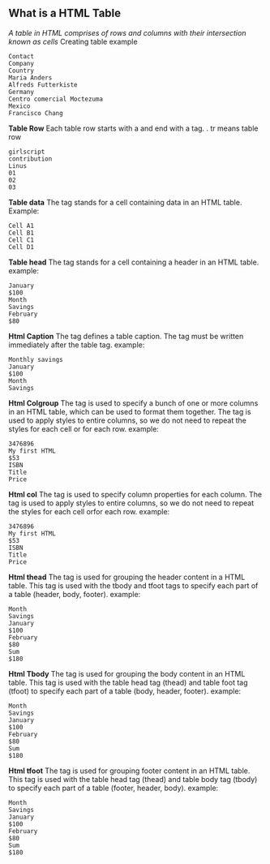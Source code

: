 ## **What is a HTML Table**
*A table in HTML comprises of rows and columns with their intersection known as cells*
Creating table example
```
Contact
Company
Country
Maria Anders
Alfreds Futterkiste
Germany
Centro comercial Moctezuma
Mexico
Francisco Chang
```
**Table Row**
Each table row starts with a and end with a tag. . tr means table row
```
girlscript
contribution
Linus
01
02
03
```
**Table data**
The tag stands for a cell containing data in an HTML table.
Example:
```
Cell A1
Cell B1
Cell C1
Cell D1
```
**Table head**
The tag stands for a cell containing a header in an HTML table.
example:
```
January
$100
Month
Savings
February
$80
```
**Html Caption**
The tag defines a table caption.
The tag must be written immediately after the table tag.
example:
```
Monthly savings
January
$100
Month
Savings
```
**Html Colgroup**
The tag is used to specify a bunch of one or more columns in an HTML table, which can be used to format them together.
The tag is used to apply styles to entire columns, so we do not need to repeat the styles for each cell or for each row.
example:
```
3476896
My first HTML
$53
ISBN
Title
Price
```
**Html col**
The tag is used to specify column properties for each column.
The tag is used to apply styles to entire columns, so we do not need to repeat the styles for each cell orfor each row.
example:
```
3476896
My first HTML
$53
ISBN
Title
Price
```
**Html thead**
The tag is used for grouping the header content in a HTML table.
This tag is used with the tbody and tfoot tags to specify each part of a table (header, body, footer).
example:
```
Month
Savings
January
$100
February
$80
Sum
$180
```
**Html Tbody**
The tag is used for grouping the body content in an HTML table.
This tag is used with the table head tag (thead) and table foot tag (tfoot) to specify each part of a table (body, header, footer).
example:
```
Month
Savings
January
$100
February
$80
Sum
$180
```
**Html tfoot**
The tag is used for grouping footer content in an HTML table.
This tag is used with the table head tag (thead) and table body tag (tbody) to specify each part of a table (footer, header, body).
example:
```
Month
Savings
January
$100
February
$80
Sum
$180
```
